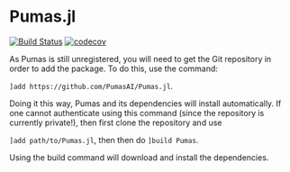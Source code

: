 # Pumas.jl

[![Build Status](https://travis-ci.com/PumasAI/Pumas.jl.svg?token=4us5x5zt4Ac4ACSoL6Uw&branch=master)](https://travis-ci.com/PumasAI/Pumas.jl)
[![codecov](https://codecov.io/gh/PumasAI/Pumas.jl/branch/master/graph/badge.svg?token=O3F3YVonX8)](https://codecov.io/gh/PumasAI/Pumas.jl)


As Pumas is still unregistered, you will need to get the Git repository in order to add the package. To do this, use the command:

`]add https://github.com/PumasAI/Pumas.jl`. 



Doing it this way, Pumas and its dependencies will install automatically. If one cannot authenticate using this command (since the repository is currently private!), then first clone the repository and use 

`]add path/to/Pumas.jl`, then then do `]build Pumas`.

Using the build command will download and install the dependencies.
